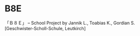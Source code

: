 # B8E
「Ｂ８Ｅ」 –  School Project by Jannik L., Toabias K., Gordian S. [Geschwister-Scholl-Schule, Leutkirch]
